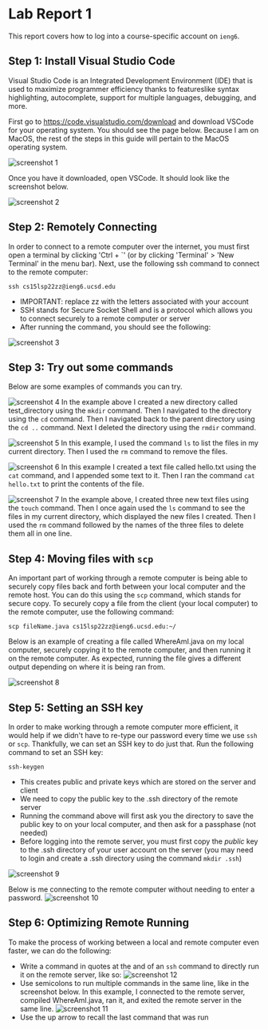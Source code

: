 # Lab Report 1
This report covers how to log into a course-specific account on `ieng6`.

Step 1: Install Visual Studio Code
---
Visual Studio Code is an Integrated Development Environment (IDE) that is used to maximize programmer efficiency thanks to featureslike syntax highlighting, autocomplete, support for multiple languages, debugging, and more.

First go to https://code.visualstudio.com/download and download VSCode for your operating system. You should see the page below. Because I am on MacOS, the rest of the steps in this guide will pertain to the MacOS operating system.

![screenshot 1](lab1-screenshots/lab1-screenshot1.png)

Once you have it downloaded, open VSCode. It should look like the screenshot below.

![screenshot 2](lab1-screenshots/lab1-screenshot2.png)

Step 2: Remotely Connecting
---
In order to connect to a remote computer over the internet, you must first open a terminal by clicking 'Ctrl + \`' (or by clicking 'Terminal' > 'New Terminal' in the menu bar). Next, use the following ssh command to connect to the remote computer: 

`ssh cs15lsp22zz@ieng6.ucsd.edu` 

* IMPORTANT: replace zz with the letters associated with your account
* SSH stands for Secure Socket Shell and is a protocol which allows you to connect securely to a remote computer or server
* After running the command, you should see the following: 

![screenshot 3](lab1-screenshots/lab1-screenshot3.png)

Step 3: Try out some commands
---
Below are some examples of commands you can try.

![screenshot 4](lab1-screenshots/lab1-screenshot4.png) In the example above I created a new directory called test_directory using the `mkdir` command. Then I navigated to the directory using the `cd` command. Then I navigated back to the parent directory using the `cd ..` command. Next I deleted the directory using the `rmdir` command.

![screenshot 5](lab1-screenshots/lab1-screenshot5.png) In this example, I used the command `ls` to list the files in my current directory. Then I used the `rm` command to remove the files.

![screenshot 6](lab1-screenshots/lab1-screenshot6.png) In this example I created a text file called hello.txt using the `cat` command, and I appended some text to it. Then I ran the command `cat hello.txt` to print the contents of the file.

![screenshot 7](lab1-screenshots/lab1-screenshot7.png) In the example above, I created three new text files using the `touch` command. Then I once again used the `ls` command to see the files in my current directory, which displayed the new files I created. Then I used the `rm` command followed by the names of the three files to delete them all in one line.

Step 4: Moving files with `scp`
---
An important part of working through a remote computer is being able to securely copy files back and forth between your local computer and the remote host. You can do this using the `scp` command, which stands for secure copy. To securely copy a file from the client (your local computer) to the remote computer, use the following command:

`scp fileName.java cs15lsp22zz@ieng6.ucsd.edu:~/`

Below is an example of creating a file called WhereAmI.java on my local computer, securely copying it to the remote computer, and then running it on the remote computer. As expected, running the file gives a different output depending on where it is being ran from.

![screenshot 8](lab1-screenshots/lab1-screenshot8.png)

Step 5: Setting an SSH key
---
In order to make working through a remote computer more efficient, it would help if we didn't have to re-type our password every time we use `ssh` or `scp`. Thankfully, we can set an SSH key to do just that. Run the following command to set an SSH key:

`ssh-keygen`

* This creates public and private keys which are stored on the server and client
* We need to copy the public key to the .ssh directory of the remote server
* Running the command above will first ask you the directory to save the public key to on your local computer, and then ask for a passphase (not needed)
* Before logging into the remote server, you must first copy the *public* key to the .ssh directory of your user account on the server (you may need to login and create a .ssh directory using the command `mkdir .ssh`)

![screenshot 9](lab1-screenshots/lab1-screenshot9.png)

Below is me connecting to the remote computer without needing to enter a password.
![screenshot 10](lab1-screenshots/lab1-screenshot10.png)

Step 6: Optimizing Remote Running
---
To make the process of working between a local and remote computer even faster, we can do the following:

* Write a command in quotes at the and of an `ssh` command to directly run it on the remote server, like so: ![screenshot 12](lab1-screenshots/lab1-screenshot12.png)
* Use semicolons to run multiple commands in the same line, like in the screenshot below. In this example, I connected to the remote server, compiled WhereAmI.java, ran it, and exited the remote server in the same line. ![screenshot 11](lab1-screenshots/lab1-screenshot11.png)
* Use the up arrow to recall the last command that was run

